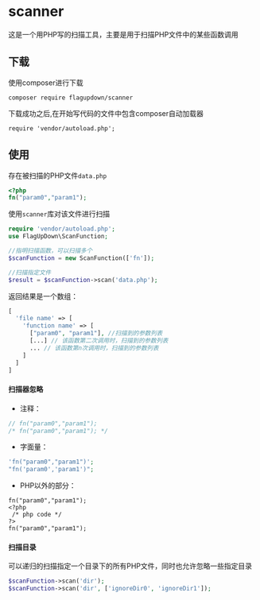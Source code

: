 # scanner

这是一个用PHP写的扫描工具，主要是用于扫描PHP文件中的某些函数调用


## 下载

使用composer进行下载

```
composer require flagupdown/scanner
```

下载成功之后,在开始写代码的文件中包含composer自动加载器

```
require 'vendor/autoload.php';
```

## 使用

存在被扫描的PHP文件`data.php`

```php
<?php
fn("param0","param1");
```

使用`scanner`库对该文件进行扫描

```php
require 'vendor/autoload.php';
use FlagUpDown\ScanFunction;

//指明扫描函数，可以扫描多个
$scanFunction = new ScanFunction(['fn']);

//扫描指定文件
$result = $scanFunction->scan('data.php');
```

返回结果是一个数组：

```php
[
  'file name' => [
    'function name' => [
      ["param0", "param1"], //扫描到的参数列表
      [...] // 该函数第二次调用时，扫描到的参数列表
      ... // 该函数第n次调用时，扫描到的参数列表
    ]
  ]
]
```

#### 扫描器忽略

+ 注释：

```php
// fn("param0","param1");
/* fn("param0","param1"); */
```

+ 字面量：

```php
'fn("param0","param1")';
"fn('param0','param1')";
```

+ PHP以外的部分：

```php+HTML
fn("param0","param1");
<?php
 /* php code */
?>
fn("param0","param1");
```

#### 扫描目录

可以递归的扫描指定一个目录下的所有PHP文件，同时也允许忽略一些指定目录

```php
$scanFunction->scan('dir');
$scanFunction->scan('dir', ['ignoreDir0', 'ignoreDir1']);
```

